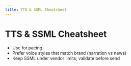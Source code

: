 ```yaml
---
title: TTS & SSML Cheatsheet
---
```


# TTS & SSML Cheatsheet

- Use <break time="300ms"/> for pacing
- Prefer voice styles that match brand (narration vs news)
- Keep SSML under vendor limits; validate before send

